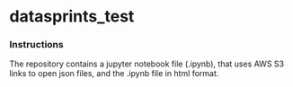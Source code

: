 # datasprints_test

### Instructions

The repository contains a jupyter notebook file (.ipynb), that uses AWS S3 links to open json files, and the .ipynb file in html format. 
